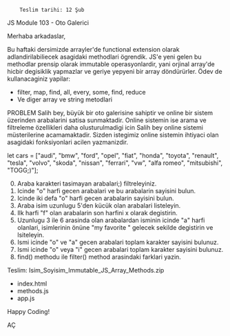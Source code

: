 		
	 	Teslim tarihi: 12 Şub

JS Module 103 - Oto Galerici

Merhaba arkadaslar,

Bu haftaki dersimizde arrayler'de functional extension olarak adlandirilabiliecek asagidaki methodlari ögrendik. JS'e yeni gelen bu methodlar prensip olarak immutable operasyonlardir, yani orjinal array'de hicbir degisiklik yapmazlar ve geriye yepyeni bir array döndürürler.
Ödev de kullanacaginiz yapilar:
- filter, map, find, all, every, some, find, reduce
- Ve diger array ve string metodlari

PROBLEM
Salih bey, büyük bir oto galerisine sahiptir ve online bir sistem üzerinden arabalarini satisa sunmaktadir. Online sistemin ise arama ve filtreleme özellikleri daha olusturulmadigi icin Salih bey online sistemi müsterilerine acamamaktadir. Sizden istegimiz online sistemin ihtiyaci olan asagidaki fonksiyonlari acilen yazmanizdir.

let cars = ["audi", "bmw", "ford", "opel", "fiat", "honda", "toyota", "renault", "tesla", "volvo", "skoda", "nissan", "ferrari", "vw", "alfa romeo", "mitsubishi", "TOGG;)"];

0) Araba karakteri tasimayan arabalari;) filtreleyiniz.
1) Icinde "o" harfi gecen arabalari ve bu arabalarin sayisini bulun.
2) Icinde iki defa "o" harfi gecen arabalarin sayisini bulun.
3) Araba isim uzunlugu 5'den kücük olan arabalari listeleyin.
4) Ilk harfi "f" olan arabalarin son harfini x olarak degistirin.
5) Uzunlugu 3 ile 6 arasinda olan arabalardan isminin icinde "a" harfi olanlari, isimlerinin önüne "my favorite " gelecek sekilde degistirin ve lsiteleyin.
6) Ismi icinde "o" ve "a" gecen arabalari toplam karakter sayisini bulunuz.
7) Ismi icinde "o" veya "i" gecen arabalari toplam karakter sayisini bulunuz.
8) find() methodu ile filter() method arasindaki farklari yazin.


Teslim: 
Isim_Soyisim_Immutable_JS_Array_Methods.zip
- index.html
- methods.js
- app.js

Happy Coding!

AÇ


	
		

